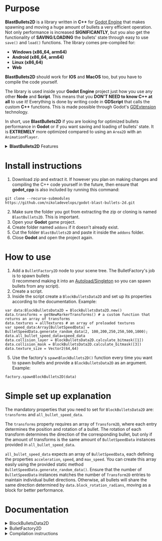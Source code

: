 # Purpose
<b>BlastBullets2D</b> is a library written in <b>C++</b> for [Godot Engine](https://godotengine.org) that makes spawning and moving a huge amount of bullets a very efficient operation. Not only performance is increased <b>SIGNIFICANTLY</b>, but you also get the functionality
of <b>SAVING</b>/<b>LOADING</b> the bullets' state through easy to use `save()` and `load()` functions. 
The library comes pre-compiled for:
- <b>Windows (x86_64, arm64)</b>
- <b>Android (x86_64, arm64)</b>
- <b>Linux (x86_64)</b>
- <b>Web</b>

<b>BlastBullets2D</b> should work for <b>IOS</b> and <b>MacOS</b> too, but you have to compile the code yourself.

The library is used inside your <b>Godot Engine</b> project just how you use any other <b>Node</b> and <b>Script</b>.
This means that you <b>DON'T NEED to know C++ at all</b> to use it! Everything is done by writing code in <b>GDScript</b> that calls the custom <b>C++</b> functions. This is made possible through Godot's [GDExtension](https://docs.godotengine.org/en/stable/tutorials/scripting/gdextension/what_is_gdextension.html) technology.

In short, use <b>BlastBullets2D</b> if you are looking for optimized bullets performance in <b>Godot</b> or if you want saving and loading of bullets' state. It is <b>EXTREMELY</b> more optimized compared to using an `Area2D` with an `AnimationPlayer`.

<details>
<summary><b>BlastBullets2D</b> Features</summary>

- Efficient rendering by using `MultiMeshInstance2D`
- Improved performance by using **object pooling**
- Improved performance by using only **C++** for everything, instead of **GDScript**
- Saving bullets state
- Loading bullets state
- Debugger for the collision shapes, so you can see what exactly is happening when changing collision related properties
- Speed, max_speed, acceleration
- Rotation speed, rotation max_speed, rotation acceleration
- Custom collision layers and collision masks by providing a bitmask
- Animation by providing multiple textures that switch over a period of time
- Custom texture size and collision shape size
- Custom collision shape offset
- Custom bullet max_life_time
- The ability to provide a custom `Material` and `Mesh` (if you want to use shaders)
- Easy to use `area_entered` and `body_entered` signals similar to `Area2D`
- The option of providing custom data for a bullet multimesh that is also automatically saved/loaded and also accessed through `area_entered` and `body_entered`. This is very useful when you have data like armor_damage, magic_damage, bullet_type or anything else you can think of that you want for the bullets to hold and apply to an enemy when it's hit

</details>

# Install instructions
1. Download zip and extract it. If however you plan on making changes and compiling the C++ code yourself in the future, then ensure that <b>godot_cpp</b> is also included by running this command:
```
git clone --recurse-submodules https://github.com/nikoladevelops/godot-blast-bullets-2d.git
```
2. Make sure the folder you got from extracting the zip or cloning is named `BlastBullets2D`. This is important.
2. Open your <b>Godot</b> game project.
3. Create folder named `addons` if it doesn't already exist.
4. Cut the folder `BlastBullets2D` and paste it inside the `addons` folder.
5. Close <b>Godot</b> and open the project again.

# How to use
1. Add a `BulletFactory2D` node to your scene tree. The BulletFactory's job is to spawn bullets <br> (I recommend making it into an [Autoload/Singleton](https://docs.godotengine.org/en/stable/tutorials/scripting/singletons_autoload.html) so you can spawn bullets from any script).
2. Create a script.
3. Inside the script create a `BlockBulletsData2D` and set up its properties according to the documentation.
Example:
```
var data:BlockBulletsData2D = BlockBulletsData2D.new()
data.transforms = getNewMarkerTransforms() # a custom function that returns an array of transforms
data.textures = allTextures # an array of preloaded textures
var speed_data:Array[BulletSpeedData] = BulletSpeedData.generate_random_data(2, 100,200,250,250,500,1000);
data.all_bullet_speed_data=speed_data
data.collision_layer = BlockBulletsData2D.calculate_bitmask([1])
data.collision_mask = BlockBulletsData2D.calculate_bitmask([3])
data.texture_size = Vector2(64,64)
```
5. Use the factory's `spawnBlockBullets2D()` function every time you want to spawn bullets and provide a `BlockBulletsData2D` as an argument.
Example:
```
factory.spawnBlockBullets2D(data)
```

# Simple set up explanation
The mandatory properties that you need to set for `BlockBulletsData2D` are: `transforms` and `all_bullet_speed_data`.

The `transforms` property requires an array of `Transform2D`, where each entry determines the position and rotation of a bullet. The rotation of each transform determines the direction of the corresponding bullet, but only if the amount of transforms is the same amount of `BulletSpeedData` instances provided in `all_bullet_speed_data`.

`all_bullet_speed_data` expects an array of `BulletSpeedData`, each defining the properties `acceleration`, `speed`, and `max_speed`. You can create this array easily using the provided static method `BulletSpeedData.generate_random_data()`. Ensure that the number of `BulletSpeedData` instances matches the number of `Transform2D` entries to maintain individual bullet directions. Otherwise, all bullets will share the same direction determined by `data.block_rotation_radians`, moving as a block for better performance.

# Documentation
<details>
<summary>BlockBulletsData2D</summary>

### Texture Settings

- `textures`: Array containing textures. If more than one texture is provided, `max_change_texture_time` will be used to periodically change the texture.
- `texture_size`: Size of the texture (used if no mesh is provided). Default: `Vector2(32,32)`.
- `texture_rotation_radians`: Rotation of the texture in radians. Use if the texture is not rotated properly. Example: If you want to rotate the texture 90 degrees more then you would do `90*PI/180`
- `current_texture_index`: Index of the starting texture in the array. Default: `0`.
- `max_change_texture_time`: Time before changing the texture to the next one in the array. Default: `0.3f`.
- `is_texture_rotation_permanent`: Determines if texture rotation is permanent. By default the texture's rotation changes based on the bullet's rotation.
If for some reason you want the texture's rotation to never be affected then set this to true.Default:`false`.

### Bullet Movement

- `transforms`: Array determining rotation and position of each bullet. The rotation of each `Transform2D` determines the direction in which the corresponding bullet will travel <b>BUT ONLY</b> if `use_block_rotation_radians` is set to `false` <b>AND</b> if the amount of `BulletSpeedData` in `all_bullet_speed_data` is the same as the amount of `Transform2D` provided inside `transforms` (meaning you have `BulletSpeedData` for every bullet).
- `block_rotation_radians`: This is a rotation that determines the direction in which <b>ALL</b> bullets will travel as a block. It is used only when `use_block_rotation_radians` is set to `true`. Default: `0.0f`.
- `use_block_rotation_radians`: If `true`, forces all bullets to move as a block and only the first `BulletSpeedData` inside `all_bullet_speed_data` is used. <b>SIGNIFICANTLY BOOSTS PERFORMANCE</b> but the bullets will be moving with the same speed/max_speed/acceleration, so they may not look as good. The direction in which <b>ALL</b> bullets will move is determined by `block_rotation_radians`. Default: `false`.
- `all_bullet_speed_data`: Array providing speed data for each bullet. Use the static method `BulletSpeedData.generate_random_data()` to generate an array of `BulletSpeedData` easily.

### Bullet Rotation

- `all_bullet_rotation_data`: Optional array providing rotation data for each bullet. Populate this array with `BulletRotationData` if you want your bullets to spin.
Give only a single `BulletRotationData` if you want <b>ALL</b> your bullets to spin with the same speed/max_speed/acceleration. You should give the same amount of `BulletRotationData` as the size of `transforms` array if you want each bullet to spin with individual speed/max_speed/acceleration.
Use the static method `BulletRotationData.generate_random_data()` to easily generate `BulletRotationData`. If you don't provide at least 1 `BulletRotationData` <b>OR</b> if the amount of data is not the same as the amount of `Transform2D` inside `transforms` then all provided data will be ignored and your bullets <b>WILL NOT</b> rotate/spin.
- `rotate_only_textures`: By default only the textures are being rotated when `all_bullet_rotation_data` is populated. If for some reason you want the collision shapes to also rotate with the textures then set this to `false` (this will decrease performance). Default: `true`.

### Collision

- `collision_layer`: Bitmask for collision layer. Use the static method `BlockBulletsData2D.calculate_bitmask()` to easily get a bitmask. <b>NEVER</b> set this to 0 or negative number.
- `collision_mask`: Bitmask for collision mask. Use the static method `BlockBulletsData2D.calculate_bitmask()` to easily get a bitmask. <b>NEVER</b> set this to 0 or negative number.
- `collision_shape_size`: Size of collision shape (rectangle). Default: `Vector2(5,5)`. If you want your collision shape to be bigger/smaller then change this.
- `collision_shape_offset`: Offset of collision shape. If you want your collision shape to be positioned away from the center of the texture then change this.
- `monitorable`: If `true`, enables body detection. I suggest you <b>DO NOT</b> use this. It will make it possible for your bullets to detect bodies, but it <b>DECREASES PERFORMANCE A LOT</b>. A good workaround is to always have an `Area2D` on your enemies, that has `monitorable` set to `true` and `monitoring` set to `false`. This `Area2D` will act as the place where bullets can hit.
- `bullets_custom_data`: Additional data for bullets. If you want your bullets to have damage or anything else specific then you do this -> Create a class script that extends Resource -> Put `@export` variables inside like damage/armor_damage or whatever else you need (the `@export` keyword is extremely important otherwise the data won't be saved!) -> Create a new instance of your class (example: MyCustomResource.new()) -> populate the properties -> pass it inside here. Congrats, now you can access your custom_data from the `area_entered` and `body_entered` function callbacks inside the `factory`!

Example of a <b>Custom Resource</b> class:
```
class_name DamageData
extends Resource

@export var base_damage:int
@export var armor_damage:int
@export var magic_damage:int
```
### Other

- `max_life_time`: Duration before bullets are disabled/dissapear. Default: `2.0f`.
- `material`: Custom material (maybe you want to use shaders?).
- `mesh`: Custom mesh (if provided, `texture_size` property is ignored, so handle resizing of the texture inside your shader).

### Utility

- `int calculate_bitmask(numbers:Array[int]) static`: Method to acquire a bitmask from an array of integers. <b>NEVER</b> pass 0 or negative numbers, it will cause issues.
</details>

<details>
<summary>BulletFactory2D</summary>
  
### Properties

- `physics_space`: The physics space where the bullets' collision shapes are interacting with the world. You don't really need to touch this unless you know what you are doing.

- `is_debugger_enabled`: Determines whether the collision shape debugger is enabled or not. When exporting your game or testing performance make sure that this is set to `false`, because it tanks performance. Use only when you want to debug your collision shapes (what happens when you increase a collision shape's size and see where the shape is positioned relative to the texture).

### Methods

- `void spawnBlockBullets2D(spawn_data:BlockBulletsData2D)`: Spawn bullets with the provided data.
- `SaveDataBulletFactory2D save()`: Saves the bullets' state and returns a `SaveDataBulletFactory2D` resource that you can save to a file. When the `SaveDataBulletFactory2D` resource is finished being populated with bullet state data, the `finished_saving` signal is emitted.
- `void load(new_data:SaveDataBulletFactory2D)`: Loads the bullets' state from a `SaveDataBulletFactory2D` resource. When the loading of bullets to the scene tree finishes, the `finished_loading` signal is emitted.
- `void clear_all_bullets()`: Clears all bullets from the object pool and also from the scene. Always call this method using `call_deffered()` to avoid your game crashing. When clearing finishes, the `finished_clearing` signal is emitted.

Watch this quick tutorial on <b>Custom Resources</b> to understand more of what this following code does and how you can implement your own custom <b>SAVING</b>/<b>LOADING</b> logic for the rest of your game: [Godot Custom Resources Tutorial](https://www.youtube.com/watch?v=fdRJqnOrz98) and read the [Godot Resources Documentation](https://docs.godotengine.org/en/stable/tutorials/scripting/resources.html)

Simple implementation of saving and loading:
```
@onready var factory:BulletFactory2D = $MyBulletFactory # get a reference to the factory node
var savePath:String = OS.get_user_data_dir() + "/test.tres"; # use the .res extension if you want it saved as binary data (I suggest looking into encryption for actual security, so the user won't be able to change damage/speed values and so on..)

# When the save button is pressed
func _on_save_btn_pressed():
  var data:SaveDataBulletFactory2D = factory.save(); # Get the bullets' state
  	
  var result = ResourceSaver.save(data, savePath)  # Saves the data to savePath and return whether it was successful
  if result == OK:
    # saving is successful
  else:
    # saving failed, handle the error

# When the load button is pressed
func _on_load_btn_pressed():
  var data:SaveDataBulletFactory2D = ResourceLoader.load(savePath) # get the data that is saved at savePath

  if data != null: 
    factory.call_deferred("clear_all_bullets") # clear all old bullets from the level
    factory.call_deferred("load", data) # load the bullets from the save file
  else:
    # handle error, data was null/ an error occured
```

Note that when saving your game's state by using `save()`, you have to ensure that the user won't spam click your save/load buttons which may cause invalid data to be saved to the `SaveDataBulletFactory2D` that gets returned.
To avoid such bugs, ensure that when saving/loading you lock the GUI menu's buttons that are used for saving/loading until that finishes (the `finished_loading` signal is very helpful in that case).

### Signals
- `area_entered(enemy_area: Object, bullets_custom_data: Resource, bullet_global_position: Vector2)`:
The `enemy_area` is the `Area2D` that got hit with the bullet.
Check `BlockBullets2D` documentation to see how to set up `bullets_custom_data` that can store damage and other additional properties.
The `bullet_global_position` is the last position the bullet had before dissapearing, so you can use it to spawn particles at the same place.

- `body_entered(enemy_body: Object, bullets_custom_data: Resource, bullet_global_position: Vector2)`:
Only active if `monitorable` of the bullets is set to `true`. Check `BlockBulletsData2D` for more info.
The `enemy_body` is the body that got hit with the bullet.
Check `BlockBulletsData2D` documentation to see how to set up `bullets_custom_data` that can store damage and other additional properties.
The `bullet_global_position` is the last position the bullet had before dissapearing, so you can use it to spawn particles at the same place.


Ensure that the enemy `Area2D` has `monitorable` set to `true` and also that the `collision_layer` and `collision_mask` for both the `Area2D` and the bullets are configured correctly.
The same applies for bodies too.

Example of implemented callbacks that use `area_entered` and `body_entered`:
```
func _on_bullet_factory_2d_area_entered(enemy_area, bullets_custom_data:Resource, bullet_global_position:Vector2):
  if bullets_custom_data is DamageData: # maybe you have bullets that have other bullets_custom_data types and you have individual logic for each?
    var actualEnemy = enemy_area.get_parent() # if the Area2D was added just how I recommended to AVOID setting monitorable to true
    #if (actualEnemy is CustomEnemyType)
    # apply bonus damage or don't apply magic damage or any other complex logic
    # maybe check if actualEnemy.immunityArray() contains bullets_custom_data.type or something like that, you can do pretty much anything

    actualEnemy.take_damage(bullets_custom_data.armor_damage)

func _on_bullet_factory_2d_body_entered(enemy_body, bullets_custom_data:Resource, bullet_global_position:Vector2):
  if bullets_custom_data is DamageData:
    enemy_body.take_damage(bullets_custom_data.armor_damage)
```


- `finished_saving`: Emitted when `save()` method is done populating the `SaveDataBulletFactory2D`.
- `finished_loading`: Emitted when all bullets from `SaveDataBulletFactory2D` were added to the scene tree.
- `finished_clearing`: Emitted when all bullets were cleared/deleted from the object pool and from the scene tree.

### Things to keep in mind:

1. Object pooling is automatic, bullets are <b>NEVER DELETED</b>, instead they stay completely <b>DISABLED</b> in the scene tree until they are about to be re-used.
2. When saving, only the active bullets are being saved, which means that bullets that are in the pool are <b>NEVER SAVED</b>.
3. If you are switching game levels and you think that having too many disabled bullets impacts your performance in a bad way, instead of helping to increase your FPS, you can use the `clear_all_bullets()` function, which will clear <b>ALL ACTIVE BULLETS</b> in the scene tree <b>AND</b> <b>ALL DISABLED BULLETS</b> that are in the object pool.
4. In some cases it might be beneficial to first populate the object pool before starting your game level. You can use a `for` loop and the `spawnBlockBullets2D()` function for this task. Use the same exact data but with very little `max_life_time`, so that the bullets can instantly enter the object pool. Consider displaying a loading screen while the object pool is being populated.
An <b>EXTREMELY IMPORTANT</b> thing to know is that the object pool is actually pooling `MultiMeshInstance2D` nodes and the whole pooling mechanism relies on the `transforms.size()` of `BlockBulletsData2D` (meaning the amount of bullets a single multimesh has). If you populate your pool with `MultiMeshInstance2D` nodes that have `transforms.size()` equal to 30 (meaning each `MultiMeshInstance2D` node holds 30 bullets and let's say you spawn 550 of them to populate the pool), but in your game you frequently spawn bullets that are made out of only 20 `Transform2D` and you <b>RARELY</b> spawn bullets with `transforms.size()` equal to 30 exactly, then all those 550 `MultiMeshInstance2D` nodes won't be re-used until you use the spawn function with a `BlockBulletsData2D` that has a `transforms` array with `.size()` equal to <b>EXACTLY 30</b>.
In short, use the `spawnBlockBullets2D()` with `BlockBulletsData2D` that has `transforms.size()` equal to the most spawned bullets amount at once (if your enemies and player always very frequently spawn 20 bullets at once, then you would ensure the `transforms` array holds <b>20</b> `Transform2D`, before spam calling the `spawnBlockBullets2D()` to populate the object pool).
</details>

<details>
  <summary>Compilation instructions</summary>

1. Download source code with included <b>godot_cpp</b> submodule.

```
git clone --recurse-submodules https://github.com/nikoladevelops/godot-blast-bullets-2d.git
```

2. Install [Scons](https://scons.org/).
Easiest way is if you have [Python](https://www.python.org/) run this:
```
python -m pip install scons
```

3. Go to <b>main</b> folder where <b>SContrsuct.py</b> file is located.
Open your command terminal (Example: <b>cmd</b> on <b>Windows</b>) in the same directory then type one of these depending on the platform you are targeting (if you receive an error it means you don't have the required toolchain to compile for the platform you are targeting, so do some research on what you're missing):

### For Windows
```
scons platform=windows arch=x86_64 target=template_debug
```
```
scons platform=windows arch=x86_64 target=template_release
```

```
scons platform=windows arch=arm64 target=template_debug
```
```
scons platform=windows arch=arm64 target=template_release
```

### For Linux
```
scons platform=linux arch=x86_64 target=template_debug
```
```
scons platform=linux arch=x86_64 target=template_release
```

### For Android
Ensure you have an <b>Android SDK</b> (you can download <b>Android Studio</b> and get all the things you need from there). Here is some useful documentation [Compiling for Android](https://docs.godotengine.org/en/stable/contributing/development/compiling/compiling_for_android.html)
```
scons platform=android arch=x86_64 target=template_debug ANDROID_HOME=C:\Users\Admin\AppData\Local\Android\Sdk
```
```
scons platform=android arch=x86_64 target=template_release ANDROID_HOME=C:\Users\Admin\AppData\Local\Android\Sdk
```
```
scons platform=android arch=arm64 target=template_debug ANDROID_HOME=C:\Users\Admin\AppData\Local\Android\Sdk
```
```
scons platform=android arch=arm64 target=template_release ANDROID_HOME=C:\Users\Admin\AppData\Local\Android\Sdk
```
### For Web
You need [emscripten SDK](https://emscripten.org/docs/getting_started/downloads.html). Put <b>emsdk</b> and emscripten's location inside environment variable <b>Path</b>.
Before trying to compile for web, each time you open your command terminal you need to run this
```
emsdk activate latest
```

After than run each of these:
```
scons platform=web target=template_debug
```
```
scons platform=web target=template_release
```

### For IOS and MacOS
Due to me not having these OS-es I can only give you short instructions on what to look for and which files you need to edit.

First of all this whole library relies on <b>GDExtension</b> so it has a <b>.gdextension</b> file with path locations of the binaries it needs to load.
See [godot_cpp's .gdextension file](https://github.com/godotengine/godot-cpp/blob/master/test/project/example.gdextension) vs [mine](https://github.com/nikoladevelops/godot-blast-bullets-2d/blob/main/.gdextension).
Also notice how their <b>SConstruct</b> file differs from mine and add the missing logic: [theirs](https://github.com/godotengine/godot-cpp/blob/master/test/SConstruct) vs [mine](https://github.com/nikoladevelops/godot-blast-bullets-2d/blob/main/.gdextension).
Research on which toolchain you need for <b>IOS</b> and for <b>MacOS</b>, download them and then run the same scons commands, but for your desired platform and other desired arguments.
See the official [GDExtension Documentation](https://docs.godotengine.org/en/stable/tutorials/scripting/gdextension/index.html) or search for some tutorials online. Sadly <b>GDExtenstion</b> is not well documented, so you might spend some time searching. I recommend joining <b>Godot's Discord Server</b> it has a <b>gdnative-gdextension channel</b> so you might find some help there.
  
</details>


